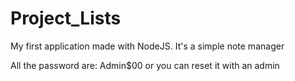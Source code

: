 # Project_Lists
 My first application made with NodeJS. It's a simple note manager

 All the password are: Admin$00
 or you can reset it with an admin